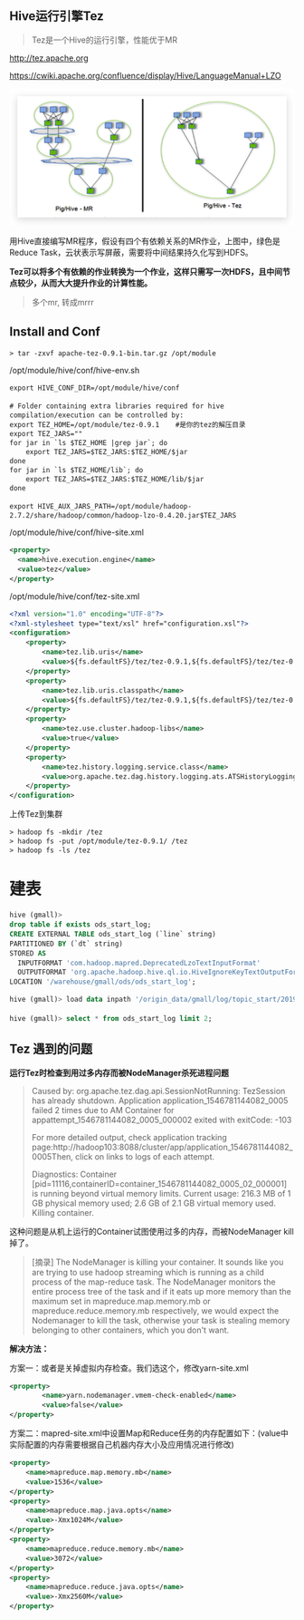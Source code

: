 ## Hive运行引擎Tez

> Tez是一个Hive的运行引擎，性能优于MR

<http://tez.apache.org>

https://cwiki.apache.org/confluence/display/Hive/LanguageManual+LZO

![image-20190410190526237](assets/image-20190410190526237.png)

用Hive直接编写MR程序，假设有四个有依赖关系的MR作业，上图中，绿色是Reduce Task，云状表示写屏蔽，需要将中间结果持久化写到HDFS。

**Tez可以将多个有依赖的作业转换为一个作业，这样只需写一次HDFS，且中间节点较少，从而大大提升作业的计算性能。**

> 多个mr, 转成mrrr



## Install and Conf

```
> tar -zxvf apache-tez-0.9.1-bin.tar.gz /opt/module
```

/opt/module/hive/conf/hive-env.sh

```shell
export HIVE_CONF_DIR=/opt/module/hive/conf

# Folder containing extra libraries required for hive compilation/execution can be controlled by:
export TEZ_HOME=/opt/module/tez-0.9.1    #是你的tez的解压目录
export TEZ_JARS=""
for jar in `ls $TEZ_HOME |grep jar`; do
    export TEZ_JARS=$TEZ_JARS:$TEZ_HOME/$jar
done
for jar in `ls $TEZ_HOME/lib`; do
    export TEZ_JARS=$TEZ_JARS:$TEZ_HOME/lib/$jar
done

export HIVE_AUX_JARS_PATH=/opt/module/hadoop-2.7.2/share/hadoop/common/hadoop-lzo-0.4.20.jar$TEZ_JARS
```

/opt/module/hive/conf/hive-site.xml

```xml
<property>
  <name>hive.execution.engine</name>
  <value>tez</value>
</property>
```

/opt/module/hive/conf/tez-site.xml

```xml
<?xml version="1.0" encoding="UTF-8"?>
<?xml-stylesheet type="text/xsl" href="configuration.xsl"?>
<configuration>
    <property>
        <name>tez.lib.uris</name>
        <value>${fs.defaultFS}/tez/tez-0.9.1,${fs.defaultFS}/tez/tez-0.9.1/lib</value>
    </property>
    <property>
        <name>tez.lib.uris.classpath</name>
        <value>${fs.defaultFS}/tez/tez-0.9.1,${fs.defaultFS}/tez/tez-0.9.1/lib</value>
    </property>
    <property>
        <name>tez.use.cluster.hadoop-libs</name>
        <value>true</value>
    </property>
    <property>
        <name>tez.history.logging.service.class</name>
        <value>org.apache.tez.dag.history.logging.ats.ATSHistoryLoggingService</value>
    </property>
</configuration>
```

上传Tez到集群

```shell
> hadoop fs -mkdir /tez
> hadoop fs -put /opt/module/tez-0.9.1/ /tez
> hadoop fs -ls /tez 
```

# 建表

```sql
hive (gmall)> 
drop table if exists ods_start_log;
CREATE EXTERNAL TABLE ods_start_log (`line` string)
PARTITIONED BY (`dt` string)
STORED AS
  INPUTFORMAT 'com.hadoop.mapred.DeprecatedLzoTextInputFormat'
  OUTPUTFORMAT 'org.apache.hadoop.hive.ql.io.HiveIgnoreKeyTextOutputFormat'
LOCATION '/warehouse/gmall/ods/ods_start_log';
```

```sql
hive (gmall)> load data inpath '/origin_data/gmall/log/topic_start/2019-02-10' into table gmall.ods_start_log partition(dt='2019-02-10');

hive (gmall)> select * from ods_start_log limit 2;
```





## Tez 遇到的问题

**运行Tez时检查到用过多内存而被NodeManager杀死进程问题**

> Caused by: org.apache.tez.dag.api.SessionNotRunning: TezSession has already shutdown. Application application_1546781144082_0005 failed 2 times due to AM Container for appattempt_1546781144082_0005_000002 exited with  exitCode: -103
>
> For more detailed output, check application tracking page:http://hadoop103:8088/cluster/app/application_1546781144082_0005Then, click on links to logs of each attempt.
>
> Diagnostics: Container [pid=11116,containerID=container_1546781144082_0005_02_000001] is running beyond virtual memory limits. Current usage: 216.3 MB of 1 GB physical memory used; 2.6 GB of 2.1 GB virtual memory used. Killing container.

这种问题是从机上运行的Container试图使用过多的内存，而被NodeManager kill掉了。

> [摘录] The NodeManager is killing your container. It sounds like you are trying to use hadoop streaming which is running as a child process of the map-reduce task. The NodeManager monitors the entire process tree of the task and if it eats up more memory than the maximum set in mapreduce.map.memory.mb or mapreduce.reduce.memory.mb respectively, we would expect the Nodemanager to kill the task, otherwise your task is stealing memory belonging to other containers, which you don't want.

**解决方法：**

方案一：或者是关掉虚拟内存检查。我们选这个，修改yarn-site.xml

```xml
<property>
		<name>yarn.nodemanager.vmem-check-enabled</name>
		<value>false</value>
</property>
```

方案二：mapred-site.xml中设置Map和Reduce任务的内存配置如下：(value中实际配置的内存需要根据自己机器内存大小及应用情况进行修改)

```xml
<property>
    <name>mapreduce.map.memory.mb</name>
    <value>1536</value>
</property>
<property>
    <name>mapreduce.map.java.opts</name>
    <value>-Xmx1024M</value>
</property>
<property>
    <name>mapreduce.reduce.memory.mb</name>
    <value>3072</value>
</property>
<property>
    <name>mapreduce.reduce.java.opts</name>
    <value>-Xmx2560M</value>
</property>
```

